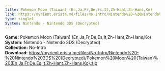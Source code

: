 ```yaml
---
title: Pokemon Moon (Taiwan) (En,Ja,Fr,De,Es,It,Zh-Hant,Zh-Hans,Ko)
link: https://myrient.erista.me/files/No-Intro/Nintendo%20-%20Nintendo%203DS%20(Decrypted)/Pokemon%20Moon%20(Taiwan)%20(En,Ja,Fr,De,Es,It,Zh-Hant,Zh-Hans,Ko).zip
type: single1
System: Nintendo - Nintendo 3DS (Decrypted)
---
```

<b>Game:</b> Pokemon Moon (Taiwan) (En,Ja,Fr,De,Es,It,Zh-Hant,Zh-Hans,Ko)<br>
<b>System:</b> Nintendo - Nintendo 3DS (Decrypted)<br>
<b>Collection:</b> No-Intro<br>
<b>Download:</b> https://myrient.erista.me/files/No-Intro/Nintendo%20-%20Nintendo%203DS%20(Decrypted)/Pokemon%20Moon%20(Taiwan)%20(En,Ja,Fr,De,Es,It,Zh-Hant,Zh-Hans,Ko).zip